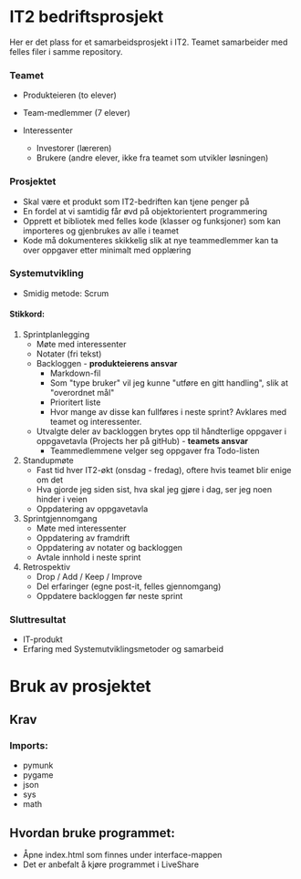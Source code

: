 # IT2 bedriftsprosjekt

Her er det plass for et samarbeidsprosjekt i IT2. Teamet samarbeider med felles filer i samme repository.

### Teamet
* Produkteieren (to elever)
* Team-medlemmer (7 elever)

* Interessenter
  * Investorer (læreren)
  * Brukere (andre elever, ikke fra teamet som utvikler løsningen)

### Prosjektet
* Skal være et produkt som IT2-bedriften kan tjene penger på
* En fordel at vi samtidig får øvd på objektorientert programmering
* Opprett et bibliotek med felles kode (klasser og funksjoner) som kan importeres og gjenbrukes av alle i teamet
* Kode må dokumenteres skikkelig slik at nye teammedlemmer kan ta over oppgaver etter minimalt med opplæring

### Systemutvikling
* Smidig metode: Scrum
#### Stikkord:
  1. Sprintplanlegging
      * Møte med interessenter
      * Notater (fri tekst)
      * Backloggen - **produkteierens ansvar**
        * Markdown-fil
        * Som "type bruker" vil jeg kunne "utføre en gitt handling", slik at "overordnet mål"
        * Prioritert liste
        * Hvor mange av disse kan fullføres i neste sprint? Avklares med teamet og interessenter.
      * Utvalgte deler av backloggen brytes opp til håndterlige oppgaver i oppgavetavla (Projects her på gitHub) - **teamets ansvar**
        * Teammedlemmene velger seg oppgaver fra Todo-listen
  2. Standupmøte
      * Fast tid hver IT2-økt (onsdag - fredag), oftere hvis teamet blir enige om det
      * Hva gjorde jeg siden sist, hva skal jeg gjøre i dag, ser jeg noen hinder i veien
      * Oppdatering av oppgavetavla  
  3. Sprintgjennomgang
      * Møte med interessenter
      * Oppdatering av framdrift
      * Oppdatering av notater og backloggen
      * Avtale innhold i neste sprint
  4. Retrospektiv
      * Drop / Add / Keep / Improve
      * Del erfaringer (egne post-it, felles gjennomgang)
      * Oppdatere backloggen før neste sprint

### Sluttresultat
* IT-produkt
* Erfaring med Systemutviklingsmetoder og samarbeid


# Bruk av prosjektet

## Krav
### Imports:
* pymunk
* pygame
* json
* sys
* math

## Hvordan bruke programmet:
* Åpne index.html som finnes under interface-mappen
* Det er anbefalt å kjøre programmet i LiveShare
